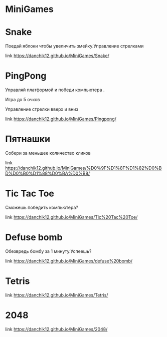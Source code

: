 # MiniGames


# Snake

Поедай яблоки чтобы увеличить змейку.Управление стрелками

link https://danchik12.github.io/MiniGames/Snake/

# PingPong


Управляй платформой и победи компьютера . 
<p>Игра до 5 очков</p>

Управление стрелки вверх и вниз

link https://danchik12.github.io/MiniGames/Pingpong/

# Пятнашки

Собери за меньшее количество кликов

link  https://danchik12.github.io/MiniGames/%D0%9F%D1%8F%D1%82%D0%BD%D0%B0%D1%88%D0%BA%D0%B8/

# Tic Tac Toe

Сможешь победить компьютера?

link  https://danchik12.github.io/MiniGames/Tic%20Tac%20Toe/

# Defuse bomb

Обезвредь бомбу за 1 минуту.Успеешь?

link https://danchik12.github.io/MiniGames/defuse%20bomb/

# Tetris

link https://danchik12.github.io/MiniGames/Tetris/

# 2048

link https://danchik12.github.io/MiniGames/2048/


